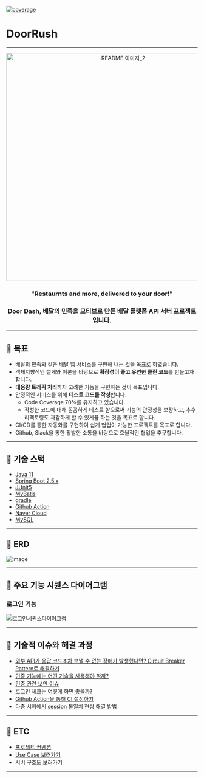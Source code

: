 [![coverage](../badges/jacoco.svg)](https://github.com/f-lab-edu/DoorRush/actions/workflows/gradle.yml)
# DoorRush

---
<div align="center">
   <img width="600" alt="README 이미지_2" src="https://user-images.githubusercontent.com/56250078/151295612-86d6cf93-49ea-4c92-ba8a-d3c7c55d2400.png">

### "Restaurnts and more, delivered to your door!"
###  Door Dash, 배달의 민족을 모티브로 만든 배달 플랫폼 API 서버 프로젝트입니다.
</div>

---

## 📌 목표

- 배달의 민족와 같은 배달 앱 서비스를 구현해 내는 것을 목표로 하였습니다.
- 객체지향적인 설게와 이론을 바탕으로 **확장성이 좋고 유연한 클린 코드**를 만들고자 합니다.  
- **대용량 트래픽 처리**까지 고려한 기능을 구현하는 것이 목표입니다.
- 안정적인 서비스를 위해 **테스트 코드를 작성**합니다. 
   - Code Coverage 70%를 유지하고 있습니다.
   - 작성한 코드에 대해 꼼꼼하게 테스트 함으로써 기능의 안정성을 보장하고, 추후 리팩토링도 과감하게 할 수 있게끔 하는 것을 목표로 합니다.  
- CI/CD를 통한 자동화를 구현하여 쉽게 협업이 가능한 프로젝트를 목표로 합니다.
- Github, Slack을 통한 활발한 소통을 바탕으로 효율적인 협업을 추구합니다.

---
## 📌 **기술 스택**
 * <a href="https://docs.oracle.com/en/java/javase/11/">Java 11</a>
 * <a href="https://docs.spring.io/spring-boot/docs/current/reference/htmlsingle/">Spring Boot 2.5.x</a>
 * <a href="https://junit.org/junit5/docs/current/user-guide/">JUnit5</a>
 * <a href="https://mybatis.org/mybatis-3/">MyBatis</a>
 * <a href="https://gradle.org/">gradle</a>
 * <a href="https://docs.github.com/en/actions">Github Action</a>
 * <a href="https://www.navercloudcorp.com/">Naver Cloud</a>
 * <a href="https://dev.mysql.com/">MySQL</a>
 
---
## 📌 **ERD**

![image](https://user-images.githubusercontent.com/56250078/152634236-79887af9-5b27-4265-ba99-e737e57c6016.png)

---
## 📌 **주요 기능 시퀀스 다이어그램**

###  로그인 기능
![로그인시퀀스다이어그램](https://user-images.githubusercontent.com/56250078/152634301-141280e0-93ec-4b59-87e6-1f5c4f229603.png)

---
## 📌 **기술적 이슈와 해결 과정**

- [외부  API가 응답 코드조차 보낼 수 없는 장애가 발생했다면? Circuit Breaker Pattern로 해결하기](https://github.com/f-lab-edu/DoorRush/issues/67) <br>
- [인증 기능에는 어떤 기술을 사용해야 할까?](https://github.com/ypr821/TIL/blob/main/2022_01/%EC%9D%B8%EC%A6%9D(Authentication)%EA%B3%BC_%EC%9D%B8%EA%B0%80(Authorization).md) <br>
- [인증 관련 보안 이슈](https://github.com/ypr821/TIL/blob/main/2022_01/%EC%9E%90%EB%8F%99%EB%A1%9C%EA%B7%B8%EC%9D%B8%EA%B8%B0%EB%8A%A5_%EB%B3%B4%EC%95%88%EC%9D%B4%EC%8A%88_%EA%B3%A0%EB%AF%BC.md) <br>
- [로그인 체크는 어떻게 하면 좋을까?](https://dev-promise.tistory.com/entry/%EB%A1%9C%EA%B7%B8%EC%9D%B8-%EC%B2%B4%ED%81%AC%EB%A5%BC-%EC%9C%84%ED%95%9C-%EA%B8%B0%EC%88%A0%EC%A0%81-%EA%B3%A0%EB%AF%BC)
- <a href="https://yeoonjae.tistory.com/entry/Project-Github-action%EC%9D%84-%ED%99%9C%EC%9A%A9%ED%95%98%EC%97%AC-PR%EC%8B%9C-%EC%9E%90%EB%8F%99-Build-%EC%84%A4%EC%A0%95%ED%95%98%EA%B8%B0-CI%EC%84%A4%EC%A0%95?category=1023285">Github Action을 통해 CI 설정하기</a>
- <a href="https://yeoonjae.tistory.com/entry/%EB%8B%A4%EC%A4%91-%EC%84%9C%EB%B2%84%EC%97%90%EC%84%9C%EC%9D%98-Session-%EB%B6%88%EC%9D%BC%EC%B9%98-%ED%98%84%EC%83%81%EA%B3%BC-%ED%95%B4%EA%B2%B0-%EB%B0%A9%EB%B2%95">다중 서버에서 session 불일치 현상 해결 방법</a>
---
## 📌 **ETC**
* <a href="https://github.com/f-lab-edu/DoorRush/wiki/3.-Project-Convention">프로젝트 컨벤션</a>
* <a href="https://github.com/f-lab-edu/DoorRush/wiki/2.-Use-Case">Use Case 보러가기</a>
* 서버 구조도 보러가기
---

